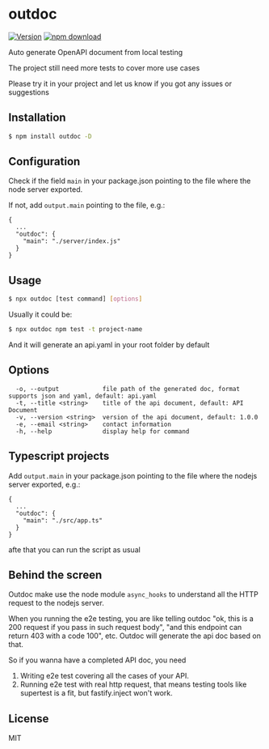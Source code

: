 # outdoc
[![Version](http://img.shields.io/npm/v/outdoc.svg)](https://www.npmjs.org/package/outdoc)
[![npm download][download-image]][download-url]

[download-image]: https://img.shields.io/npm/dm/outdoc.svg?style=flat-square
[download-url]: https://npmjs.org/package/outdoc

Auto generate OpenAPI document from local testing

The project still need more tests to cover more use cases

Please try it in your project and let us know if you got any issues or suggestions

## Installation

```bash
$ npm install outdoc -D
```

## Configuration
Check if the field `main` in your package.json pointing to the file where the node server exported.

If not, add `output.main` pointing to the file, e.g.:

```
{
  ...
  "outdoc": {
    "main": "./server/index.js"
  }
}
```

## Usage

```bash
$ npx outdoc [test command] [options]
```

Usually it could be:

```bash
$ npx outdoc npm test -t project-name
```
And it will generate an api.yaml in your root folder by default

## Options

```
  -o, --output            file path of the generated doc, format supports json and yaml, default: api.yaml
  -t, --title <string>    title of the api document, default: API Document
  -v, --version <string>  version of the api document, default: 1.0.0
  -e, --email <string>    contact information
  -h, --help              display help for command
```


## Typescript projects
Add `output.main` in your package.json pointing to the file where the nodejs server exported, e.g.:

```
{
  ...
  "outdoc": {
    "main": "./src/app.ts"
  }
}

```
afte that you can run the script as usual


## Behind the screen

Outdoc make use the node module `async_hooks` to understand all the HTTP request to the nodejs server.

When you running the e2e testing, you are like telling outdoc "ok, this is a 200 request if you pass in such request body", "and this endpoint can return 403 with a code 100", etc. Outdoc will generate the api doc based on that.

So if you wanna have a completed API doc, you need
1. Writing e2e test covering all the cases of your API.
2. Running e2e test with real http request, that means testing tools like supertest is a fit, but fastify.inject won't work.

## License

MIT
